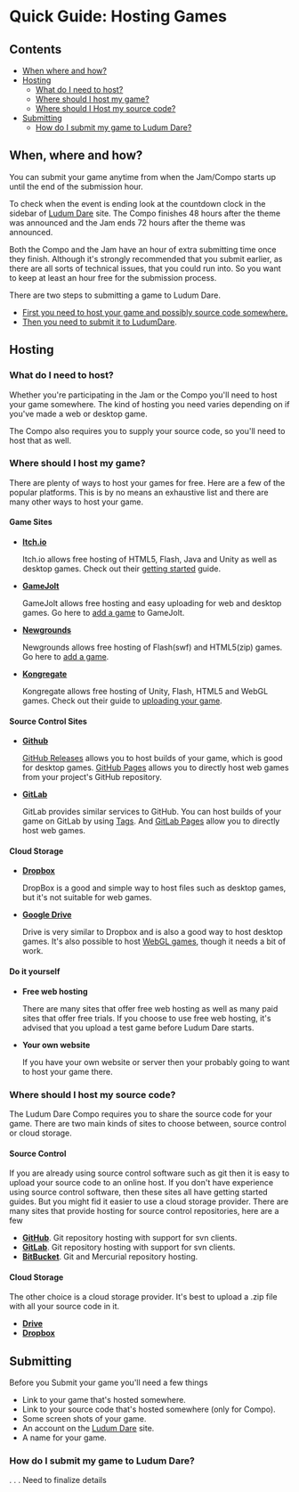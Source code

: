 # Quick Guide: Hosting Games

## Contents
* [When where and how?](#when-where-and-how)
* [Hosting](#hosting)
    * [What do I need to host?](#what-do-i-need-to-host)
    * [Where should I host my game?](#where-should-i-host-my-game)
    * [Where should I Host my source code?](#where-should-i-host-my-source-code)
* [Submitting](#submitting)
    * [How do I submit my game to Ludum Dare?](#how-do-i-submit-my-game-to-ludum-dare)

## When, where and how?
You can submit your game anytime from when the Jam/Compo starts up until the end of the submission hour.

To check when the event is ending look at the countdown clock in the sidebar of  [Ludum Dare](https://ldjam.com) site. The Compo finishes 48 hours after the theme was announced and the Jam ends 72 hours after the theme was announced.

Both the Compo and the Jam have an hour of extra submitting time once they finish. Although it's strongly recommended that you submit earlier, as there are all sorts of technical issues, that you could run into. So you want to keep at least an hour free for the submission process.

There are two steps to submitting a game to Ludum Dare.

* [First you need to host your game and possibly source code somewhere.](#hosting)
* [Then you need to submit it to LudumDare](#submitting).

## Hosting
### What do I need to host?
Whether you're participating in the Jam or the Compo you'll need to host your game somewhere. The kind of hosting you need varies depending on if you've made a web or desktop game.

The Compo also requires you to supply your source code, so you'll need to host that as well.


### Where should I host my game?
There are plenty of ways to host your games for free. Here are a few of the popular platforms. This is by no means an exhaustive list and there are many other ways to host your game.

#### Game Sites
* **[Itch.io](https://itch.io)**

    Itch.io allows free hosting of HTML5, Flash, Java and Unity as well as desktop games. Check out their [getting started](https://itch.io/docs/creators/getting-started) guide.

* **[GameJolt](https://gamejolt.com)**

    GameJolt allows free hosting and easy uploading for web and desktop games. Go here to [add a game](https://gamejolt.com/dashboard/games/add) to GameJolt.

* **[Newgrounds](http://www.newgrounds.com/)**

    Newgrounds allows free hosting of Flash(swf) and HTML5(zip) games. Go here to [add a game](http://www.newgrounds.com/projects/games).

* **[Kongregate](http://kongregate.com)**

    Kongregate allows free hosting of Unity, Flash, HTML5 and WebGL games. Check out their guide to [uploading your game](http://docs.kongregate.com/docs/uploading-your-game).

#### Source Control Sites
* **[Github](https://github.com)**

    [GitHub Releases](https://help.github.com/articles/creating-releases/) allows you to host builds of your game, which is good for desktop games. [GitHub Pages](https://pages.github.com/) allows you to directly host web games from your project's GitHub repository.

* **[GitLab](https://gitlab.com)**

    GitLab provides similar services to GitHub. You can host builds of your game on GitLab by using [Tags](https://about.gitlab.com/2015/11/22/gitlab-8-2-released/#releases). And [GitLab Pages](https://github.com/blog/2228-simpler-github-pages-publishing) allow you to directly host web games.

#### Cloud Storage
* **[Dropbox](https://dropbox.com)**

    DropBox is a good and simple way to host files such as desktop games, but it's not suitable for web games.

* **[Google Drive](https://drive.google.com)**

    Drive is very similar to Dropbox and is also a good way to host desktop games. It's also possible to host [WebGL games](https://yal.cc/hosting-html5-games-on-google-drive/), though it needs a bit of work.

#### Do it yourself
* **Free web hosting**

    There are many sites that offer free web hosting as well as many paid sites that offer free trials. If you choose to use free web hosting, it's advised that you upload a test game before Ludum Dare starts.

* **Your own website**

    If you have your own website or server then your probably going to want to host your game there.


### Where should I host my source code?
The Ludum Dare Compo requires you to share the source code for your game.
There are two main kinds of sites to choose between, source control or cloud storage.

#### Source Control
If you are already using source control software such as git then it is easy to upload your source code to an online host. If you don't have experience using source control software, then these sites all have getting started guides. But you might fid it easier to use a cloud storage provider. There are many sites that provide hosting for source control repositories, here are a few
* [**GitHub**](https://github.com). Git repository hosting with support for svn clients.
* [**GitLab**](https://gitlab.com). Git repository hosting with support for svn clients.
* [**BitBucket**](https://bitbucket.org). Git and Mercurial repository hosting.
#### Cloud Storage
The other choice is a cloud storage provider. It's best to upload a .zip file with all your source code in it.
* [**Drive**](https://drive.google.com)
* [**Dropbox**](https://dropbox.com)

## Submitting
Before you Submit your game you'll need a few things
* Link to your game that's hosted somewhere.
* Link to your source code that's hosted somewhere (only for Compo).
* Some screen shots of your game.
* An account on the [Ludum Dare](ldjam.com) site.
* A name for your game.

### How do I submit my game to Ludum Dare?
 . . . Need to finalize details
